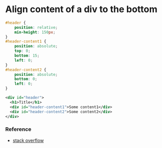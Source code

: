 # Align content of a div to the bottom

```css
#header {
    position: relative;
    min-height: 150px;
}
#header-content1 {
    position: absolute;
    top: 0;
    bottom: 15;
    left: 0;
}
#header-content2 {
    position: absolute;
    bottom: 0;
    left: 0;
}
```

```xml
<div id="header">
  <h1>Title</h1>
  <div id="header-content1">Some content1</div>
  <div id="header-content2">Some content2</div>
</div>
```

### Reference

* [stack overflow](http://stackoverflow.com/questions/585945/how-to-align-content-of-a-div-to-the-bottom-with-css)